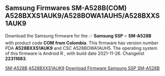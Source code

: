 <h2>Samsung Firmwares SM-A528B(COM) A528BXXS1AUK9/A528BOWA1AUH5/A528BXXS1AUK9</h2>
Download the Samsung firmware for the ✅ <strong>Samsung SSP </strong> ⭐ <strong>SM-A528B</strong> with product code <strong>COM</strong> <strong> from Colombia</strong>. This firmware has version number PDA <strong>A528BXXS1AUK9</strong> and CSC A528BOWA1AUH5. The operating system of this firmware is Android R , with build date 2021-11-26. Changelist <strong>22311683</strong>.


[SM-A528B](https://samfirm.shop/samsung/model/SM-A528B)
[A528BXXS1AUK9](https://samfirm.shop/samsung/pda/A528BXXS1AUK9)
[Download Firmware Samsung SSP SM-A528B](https://samfirm.shop/samsung/firmware/477798)

